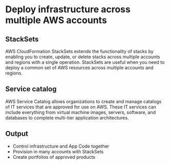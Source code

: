 # Deploy infrastructure across multiple AWS accounts

## StackSets

AWS CloudFormation StackSets extends the functionality of stacks by enabling you to create, update, or delete stacks across multiple accounts and regions with a single operation. StackSets are useful when you need to deploy a common set of AWS resources across multiple accounts and regions.

## Service catalog

AWS Service Catalog allows organizations to create and manage catalogs of IT services that are approved for use on AWS. These IT services can include everything from virtual machine images, servers, software, and databases to complete multi-tier application architectures.

## Output

 - Control infrastructure and App Code together
 - Provision in many accounts with StackSets
 - Create portfolios of approved products
